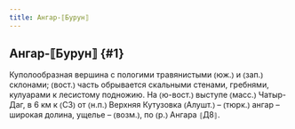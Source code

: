 ```yaml
---
title: Ангар-⟦Бурун⟧
---
```

## Ангар-⟦Бурун⟧ {#1}

Куполообразная вершина с пологими травянистыми ⦅юж.⦆ и ⦅зап.⦆ склонами; ⦅вост.⦆ часть обрывается скальными стенами, гребнями, кулуарами к лесистому подножию. На ⦅ю-вост.⦆ выступе ⦅масс.⦆ Чатыр-Даг, в 6 км к ⦅СЗ⦆ от ⦅н.п.⦆ Верхняя Кутузовка ⦅Алушт.⦆ – ⦅тюрк.⦆ ангар – широкая долина, ущелье – ⦅возм.⦆, по ⦅р.⦆ Ангара ⦃Д8⦄.
